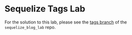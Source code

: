 Sequelize Tags Lab
==================

For the solution to this lab, please see the
[tags branch](https://github.com/wdi-sf-fall/sequelize_blog_lab/tree/tags)
of the `sequelize_blog_lab` repo.

